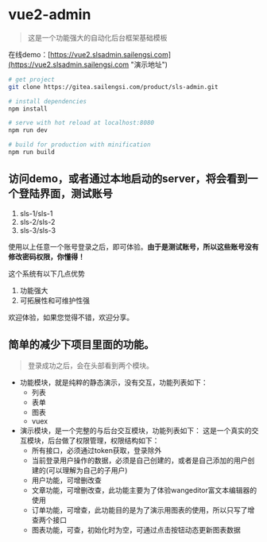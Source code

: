 # vue2-admin

> 这是一个功能强大的自动化后台框架基础模板

在线demo：[https://vue2.slsadmin.sailengsi.com](https://vue2.slsadmin.sailengsi.com "演示地址")

``` bash
# get project
git clone https://gitea.sailengsi.com/product/sls-admin.git

# install dependencies
npm install

# serve with hot reload at localhost:8080
npm run dev

# build for production with minification
npm run build
```

## 访问demo，或者通过本地启动的server，将会看到一个登陆界面，测试账号

1. sls-1/sls-1
2. sls-2/sls-2
3. sls-3/sls-3

使用以上任意一个账号登录之后，即可体验。**由于是测试账号，所以这些账号没有修改密码权限，你懂得！**


这个系统有以下几点优势

1. 功能强大 
3. 可拓展性和可维护性强

欢迎体验，如果您觉得不错，欢迎分享。

## 简单的减少下项目里面的功能。
> 登录成功之后，会在头部看到两个模块。
- 功能模块，就是纯粹的静态演示，没有交互，功能列表如下：
    - 列表
    - 表单
    - 图表
    - vuex
- 演示模块，是一个完整的与后台交互模块，功能列表如下：
    这是一个真实的交互模块，后台做了权限管理，权限结构如下：
    - 所有接口，必须通过token获取，登录除外
    - 当前登录用户操作的数据，必须是自己创建的，或者是自己添加的用户创建的(可以理解为自己的子用户)
    - 用户功能，可增删改查
    - 文章功能，可增删改查，此功能主要为了体验wangeditor富文本编辑器的使用
    - 订单功能，可增查，此功能目的是为了演示用图表的使用，所以只写了增查两个接口
    - 图表功能，可查，初始化时为空，可通过点击按钮动态更新图表数据
